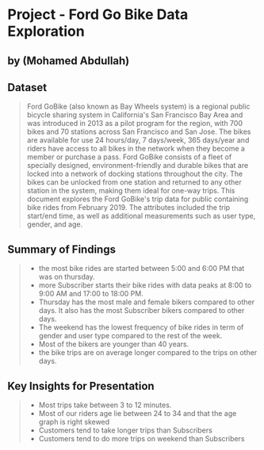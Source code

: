 # Project - Ford Go Bike Data Exploration
## by (Mohamed Abdullah)


## Dataset

> Ford GoBike (also known as Bay Wheels system) is a regional public bicycle sharing system in California's San Francisco Bay Area and was introduced in 2013 as a pilot program for the region, with 700 bikes and 70 stations across San Francisco and San Jose.
> The bikes are available for use 24 hours/day, 7 days/week, 365 days/year and riders have access to all bikes in the network when they become a member or purchase a pass.
> Ford GoBike consists of a fleet of specially designed, environment-friendly and durable bikes that are locked into a network of docking stations throughout the city. The bikes can be unlocked from one station and returned to any other station in the system, making them ideal for one-way trips.
> This document explores the Ford GoBike's trip data for public containing bike rides from February 2019.
> The attributes included the trip start/end time, as well as additional measurements such as user type, gender, and age.

## Summary of Findings

>- the most bike rides are started between 5:00 and 6:00 PM that was on thursday.
>-  more Subscriber starts their bike rides with data peaks at 8:00 to 9:00 AM and 17:00 to 18:00 PM.
>- Thursday has the most male and female bikers compared to other days. It also has the most Subscriber bikers compared to other days.
>- The weekend has the lowest frequency of bike rides in term of gender and user type compared to the rest of the week.
>- Most of the bikers are younger than 40 years.
>- the bike trips are on average longer compared to the trips on other days.

## Key Insights for Presentation

>- Most trips take between 3 to 12 minutes.
>- Most of our riders age lie between 24 to 34 and that the age graph is right skewed
>- Customers tend to take longer trips than Subscribers
>- Customers tend to do more trips on weekend than Subscribers